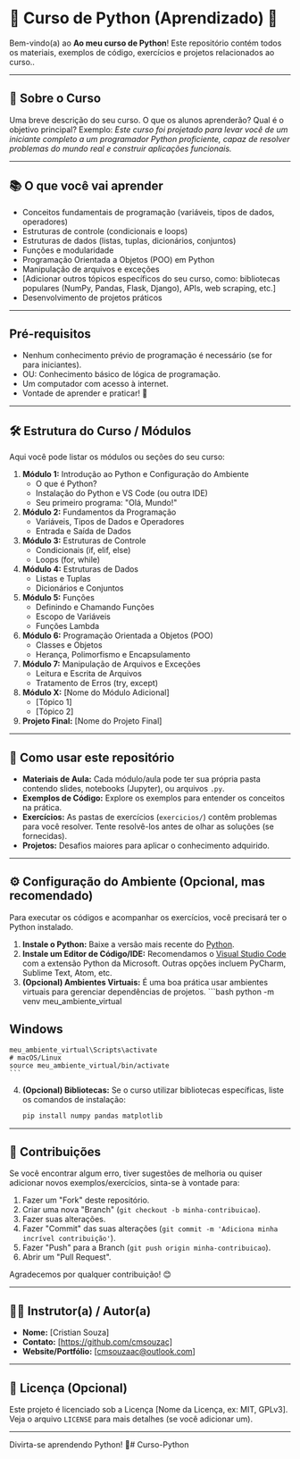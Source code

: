 # 🐍 Curso de Python (Aprendizado) 🐍

Bem-vindo(a) ao **Ao meu curso de Python**! Este repositório contém todos os materiais, exemplos de código, exercícios e projetos relacionados ao curso..

---

## 🎯 Sobre o Curso

Uma breve descrição do seu curso. O que os alunos aprenderão? Qual é o objetivo principal?
Exemplo: *Este curso foi projetado para levar você de um iniciante completo a um programador Python proficiente, capaz de resolver problemas do mundo real e construir aplicações funcionais.*

---

## 📚 O que você vai aprender

* Conceitos fundamentais de programação (variáveis, tipos de dados, operadores)
* Estruturas de controle (condicionais e loops)
* Estruturas de dados (listas, tuplas, dicionários, conjuntos)
* Funções e modularidade
* Programação Orientada a Objetos (POO) em Python
* Manipulação de arquivos e exceções
* [Adicionar outros tópicos específicos do seu curso, como: bibliotecas populares (NumPy, Pandas, Flask, Django), APIs, web scraping, etc.]
* Desenvolvimento de projetos práticos

---

## Pré-requisitos

* Nenhum conhecimento prévio de programação é necessário (se for para iniciantes).
* OU: Conhecimento básico de lógica de programação.
* Um computador com acesso à internet.
* Vontade de aprender e praticar! 💪

---

## 🛠️ Estrutura do Curso / Módulos

Aqui você pode listar os módulos ou seções do seu curso:

1. **Módulo 1:** Introdução ao Python e Configuração do Ambiente
    * O que é Python?
    * Instalação do Python e VS Code (ou outra IDE)
    * Seu primeiro programa: "Olá, Mundo!"
2. **Módulo 2:** Fundamentos da Programação
    * Variáveis, Tipos de Dados e Operadores
    * Entrada e Saída de Dados
3. **Módulo 3:** Estruturas de Controle
    * Condicionais (if, elif, else)
    * Loops (for, while)
4. **Módulo 4:** Estruturas de Dados
    * Listas e Tuplas
    * Dicionários e Conjuntos
5. **Módulo 5:** Funções
    * Definindo e Chamando Funções
    * Escopo de Variáveis
    * Funções Lambda
6. **Módulo 6:** Programação Orientada a Objetos (POO)
    * Classes e Objetos
    * Herança, Polimorfismo e Encapsulamento
7. **Módulo 7:** Manipulação de Arquivos e Exceções
    * Leitura e Escrita de Arquivos
    * Tratamento de Erros (try, except)
8. **Módulo X:** [Nome do Módulo Adicional]
    * [Tópico 1]
    * [Tópico 2]
9. **Projeto Final:** [Nome do Projeto Final]

---

## 🚀 Como usar este repositório

* **Materiais de Aula:** Cada módulo/aula pode ter sua própria pasta contendo slides, notebooks (Jupyter), ou arquivos `.py`.
* **Exemplos de Código:** Explore os exemplos para entender os conceitos na prática.
* **Exercícios:** As pastas de exercícios (`exercicios/`) contêm problemas para você resolver. Tente resolvê-los antes de olhar as soluções (se fornecidas).
* **Projetos:** Desafios maiores para aplicar o conhecimento adquirido.

---

## ⚙️ Configuração do Ambiente (Opcional, mas recomendado)

Para executar os códigos e acompanhar os exercícios, você precisará ter o Python instalado.

1. **Instale o Python:** Baixe a versão mais recente do [Python](https://www.python.org/downloads/).
2. **Instale um Editor de Código/IDE:** Recomendamos o [Visual Studio Code](https://code.visualstudio.com/) com a extensão Python da Microsoft. Outras opções incluem PyCharm, Sublime Text, Atom, etc.
3. **(Opcional) Ambientes Virtuais:** É uma boa prática usar ambientes virtuais para gerenciar dependências de projetos. ```bash
python -m venv meu_ambiente_virtual

## Windows
    meu_ambiente_virtual\Scripts\activate
    # macOS/Linux
    source meu_ambiente_virtual/bin/activate
    ```
4.  **(Opcional) Bibliotecas:** Se o curso utilizar bibliotecas específicas, liste os comandos de instalação:
    ```bash
    pip install numpy pandas matplotlib
    ```

---

## 🤝 Contribuições

Se você encontrar algum erro, tiver sugestões de melhoria ou quiser adicionar novos exemplos/exercícios, sinta-se à vontade para:

1. Fazer um "Fork" deste repositório.
2. Criar uma nova "Branch" (`git checkout -b minha-contribuicao`).
3. Fazer suas alterações.
4. Fazer "Commit" das suas alterações (`git commit -m 'Adiciona minha incrível contribuição'`).
5. Fazer "Push" para a Branch (`git push origin minha-contribuicao`).
6. Abrir um "Pull Request".

Agradecemos por qualquer contribuição! 😊

---

## 👨‍🏫 Instrutor(a) / Autor(a)

* **Nome:** [Cristian Souza]
* **Contato:** [https://github.com/cmsouzac]
* **Website/Portfólio:** [cmsouzaac@outlook.com]

---

## 📜 Licença (Opcional)

Este projeto é licenciado sob a Licença [Nome da Licença, ex: MIT, GPLv3]. Veja o arquivo `LICENSE` para mais detalhes (se você adicionar um).

---

Divirta-se aprendendo Python! 🎉#   C u r s o - P y t h o n 
 
 